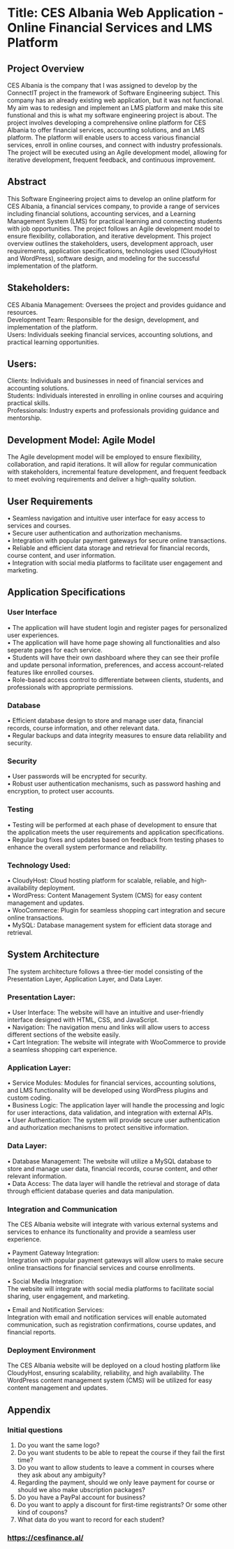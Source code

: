 # Title: CES Albania Web Application - Online Financial Services and LMS Platform 
## Project Overview
CES Albania is the company that I was assigned to develop by the ConnectIT project in the framework of Software Engineering subject. This company has an already existing web application, but it was not functional. My aim was to redesign and implement an LMS platform and make this site funstional and this is what my software engineering project is about. The project involves developing a comprehensive online platform for CES Albania to offer financial services, accounting solutions, and an LMS platform. The platform will enable users to access various financial services, enroll in online courses, and connect with industry professionals. The project will be executed using an Agile development model, allowing for iterative development, frequent feedback, and continuous improvement.

## Abstract
This Software Engineering project aims to develop an online platform for CES Albania, a financial services company, to provide a range of services including financial solutions, accounting services, and a Learning Management System (LMS) for practical learning and connecting students with job opportunities. The project follows an Agile development model to ensure flexibility, collaboration, and iterative development. This project overview outlines the stakeholders, users, development approach, user requirements, application specifications, technologies used (CloudyHost and WordPress), software design, and modeling for the successful implementation of the platform.

## Stakeholders:
CES Albania Management: Oversees the project and provides guidance and resources. <br>
Development Team: Responsible for the design, development, and implementation of the platform.<br>
Users: Individuals seeking financial services, accounting solutions, and practical learning opportunities.

## Users:
Clients: Individuals and businesses in need of financial services and accounting solutions.<br>
Students: Individuals interested in enrolling in online courses and acquiring practical skills.<br>
Professionals: Industry experts and professionals providing guidance and mentorship.

## Development Model: Agile Model
The Agile development model will be employed to ensure flexibility, collaboration, and rapid iterations. It will allow for regular communication with stakeholders, incremental feature development, and frequent feedback to meet evolving requirements and deliver a high-quality solution.

## User Requirements
• Seamless navigation and intuitive user interface for easy access to services and courses.<br>
• Secure user authentication and authorization mechanisms.<br>
• Integration with popular payment gateways for secure online transactions.<br>
• Reliable and efficient data storage and retrieval for financial records, course content, and user information.<br>
• Integration with social media platforms to facilitate user engagement and marketing.

## Application Specifications
### User Interface
• The application will have student login and register pages for personalized user experiences.<br>
• The application will have home page showing all functionalities and also seperate pages for each service.<br>
• Students will have their own dashboard where they can see their profile and update personal information, preferences, and access account-related features like enrolled courses.<br>
• Role-based access control to differentiate between clients, students, and professionals with appropriate permissions.

### Database
• Efficient database design to store and manage user data, financial records, course information, and other relevant data.<br>
• Regular backups and data integrity measures to ensure data reliability and security.

### Security
• User passwords will be encrypted for security.<br>
• Robust user authentication mechanisms, such as password hashing and encryption, to protect user accounts.

### Testing
• Testing will be performed at each phase of development to ensure that the application meets the user requirements and application specifications.<br>
• Regular bug fixes and updates based on feedback from testing phases to enhance the overall system performance and reliability.

### Technology Used:
• CloudyHost: Cloud hosting platform for scalable, reliable, and high-availability deployment.<br>
• WordPress: Content Management System (CMS) for easy content management and updates.<br>
• WooCommerce: Plugin for seamless shopping cart integration and secure online transactions.<br>
• MySQL: Database management system for efficient data storage and retrieval.

## System Architecture
The system architecture follows a three-tier model consisting of the Presentation Layer, Application Layer, and Data Layer.

### Presentation Layer:
• User Interface: The website will have an intuitive and user-friendly interface designed with HTML, CSS, and JavaScript.<br>
• Navigation: The navigation menu and links will allow users to access different sections of the website easily.<br>
• Cart Integration: The website will integrate with WooCommerce to provide a seamless shopping cart experience.

### Application Layer:
• Service Modules: Modules for financial services, accounting solutions, and LMS functionality will be developed using WordPress plugins and custom coding.<br>
• Business Logic: The application layer will handle the processing and logic for user interactions, data validation, and integration with external APIs.<br>
• User Authentication: The system will provide secure user authentication and authorization mechanisms to protect sensitive information.

### Data Layer:
• Database Management: The website will utilize a MySQL database to store and manage user data, financial records, course content, and other relevant information.<br>
• Data Access: The data layer will handle the retrieval and storage of data through efficient database queries and data manipulation.

### Integration and Communication
The CES Albania website will integrate with various external systems and services to enhance its functionality and provide a seamless user experience.<br>

• Payment Gateway Integration:<br>
Integration with popular payment gateways will allow users to make secure online transactions for financial services and course enrollments.<br>

• Social Media Integration:<br>
The website will integrate with social media platforms to facilitate social sharing, user engagement, and marketing.<br>

• Email and Notification Services:<br>
Integration with email and notification services will enable automated communication, such as registration confirmations, course updates, and financial reports.<br>

### Deployment Environment
The CES Albania website will be deployed on a cloud hosting platform like CloudyHost, ensuring scalability, reliability, and high availability. The WordPress content management system (CMS) will be utilized for easy content management and updates.

## Appendix
### Initial questions 
1. Do you want the same logo? <br>
2. Do you want students to be able to repeat the course if they fail the first time?<br>
3. Do you want to allow students to leave a comment in courses where they ask about any ambiguity?<br>
4. Regarding the payment, should we only  leave payment for course or should we also make ubscription packages?<br>
5. Do you have a PayPal account for business?<br>
6. Do you want to apply a discount for first-time registrants? Or some other kind of coupons?<br>
7. What data do you want to record for each student?

### https://cesfinance.al/
